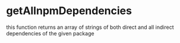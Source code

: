 # getAllnpmDependencies
this function returns an array of strings of both direct and all indirect dependencies of the given package
